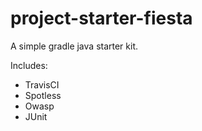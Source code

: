 # project-starter-fiesta

A simple gradle java starter kit.

Includes:<br/>
 - TravisCI
 - Spotless
 - Owasp
 - JUnit
